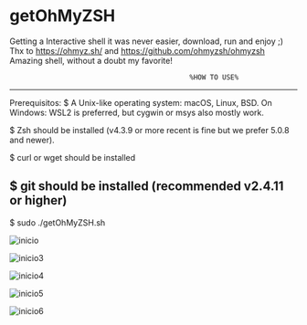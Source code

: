 # getOhMyZSH
Getting a Interactive shell it was never easier, download, run and enjoy ;)
Thx to https://ohmyz.sh/ and https://github.com/ohmyzsh/ohmyzsh
Amazing shell, without a doubt my favorite!

                                                %HOW TO USE%
---------------------------------------------------------------------------------------------------
Prerequisitos:
$ A Unix-like operating system: macOS, Linux, BSD. On Windows: WSL2 is preferred, but cygwin or msys also mostly work.

$ Zsh should be installed (v4.3.9 or more recent is fine but we prefer 5.0.8 and newer).

$ curl or wget should be installed

$ git should be installed (recommended v2.4.11 or higher)
---------------------------------------------------------------------------------------------------
$ sudo ./getOhMyZSH.sh

![inicio](https://user-images.githubusercontent.com/69449278/145251436-66306b31-1dd5-4ccb-8b15-3517cb019357.png)

![inicio3](https://user-images.githubusercontent.com/69449278/145251438-8a6c9f49-79b2-449d-9f2f-008f09314e62.png)

![inicio4](https://user-images.githubusercontent.com/69449278/145251439-ae5ef555-0c0a-4f2c-88b8-931eb8cf866f.png)

![inicio5](https://user-images.githubusercontent.com/69449278/145251448-2adf0a0d-6752-410b-b9be-761376dcb398.png)

![inicio6](https://user-images.githubusercontent.com/69449278/145251446-874701fc-9c40-47a2-9403-36ff7d697017.png)

